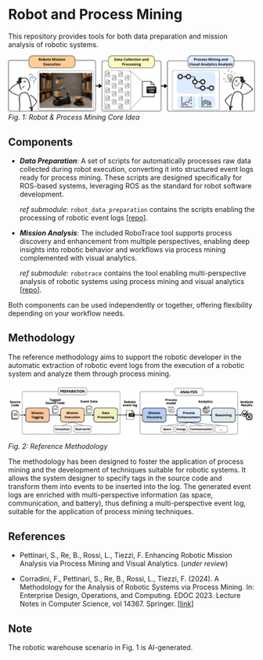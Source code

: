 # Robot and Process Mining 

This repository provides tools for both data preparation and mission analysis of robotic systems.

![abstract](src/img/abstract.png)
*Fig. 1: Robot & Process Mining Core Idea*

## Components 

* **_Data Preparation_**: A set of scripts for automatically processes raw data collected during robot execution, converting it into structured event logs ready for process mining. These scripts are designed specifically for ROS-based systems, leveraging ROS as the standard for robot software development.

    _ref submodule_: `robot_data_preparation` contains the scripts enabling the processing of robotic event logs [[repo](https://github.com/SaraPettinari/robot_data_preparation)].

* **_Mission Analysis_**: The included RoboTrace tool supports process discovery and enhancement from multiple perspectives, enabling deep insights into robotic behavior and workflows via process mining complemented with visual analytics.

    _ref submodule_: `robotrace` contains the tool enabling multi-perspective analysis of robotic systems using process mining and visual analytics [[repo](https://github.com/SaraPettinari/robotrace/tree/main-2.0)].

Both components can be used independently or together, offering flexibility depending on your workflow needs.

## Methodology

The reference methodology aims to support the robotic developer in the automatic extraction of robotic event logs from the execution of a robotic system and analyze them through process mining.

![methodology](src/img/methodology.png)
*Fig. 2: Reference Methodology*


The methodology has been designed to foster the application of process mining and the development of techniques suitable for robotic systems. It allows the system designer to specify tags in the source code and transform them into events to be inserted into the log. The generated event logs are enriched with multi-perspective information (as space, communication, and battery), thus defining a multi-perspective event log, suitable for the application of process mining techniques.


## References
* Pettinari, S., Re, B., Rossi, L., Tiezzi, F. Enhancing Robotic Mission Analysis via Process Mining and Visual Analytics. (_under review_)

* Corradini, F., Pettinari, S., Re, B., Rossi, L., Tiezzi, F. (2024). A Methodology for the Analysis of Robotic Systems via Process Mining. In: Enterprise Design, Operations, and Computing. EDOC 2023. Lecture Notes in Computer Science, vol 14367. Springer. [[link](https://link.springer.com/chapter/10.1007/978-3-031-46587-1_7)]

## Note
The robotic warehouse scenario in Fig. 1 is AI-generated.